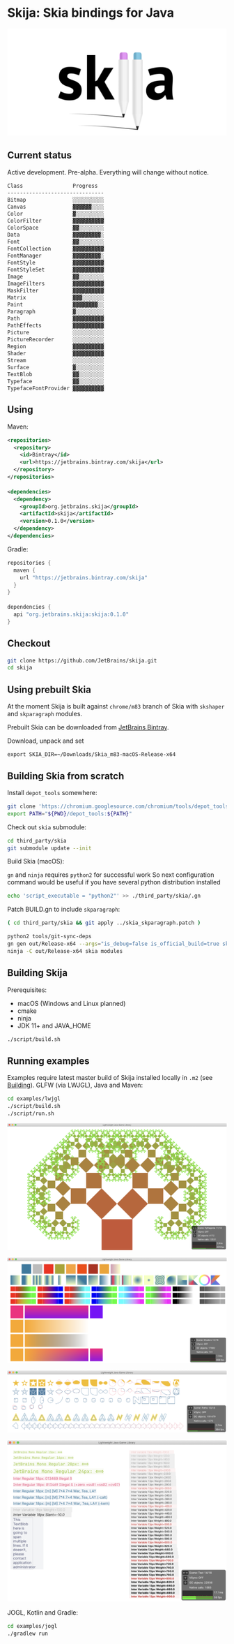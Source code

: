 # Skija: Skia bindings for Java

![](extras/logo.png)

## Current status

Active development. Pre-alpha. Everything will change without notice.

```
Class                Progress
-------------------------------
Bitmap               ░░░░░░░░░░
Canvas               ▓▓▓▓▓▓░░░░
Color                ▓░░░░░░░░░
ColorFilter          ▓▓▓▓▓▓▓▓▓▓
ColorSpace           ▓▓░░░░░░░░
Data                 ▓▓▓▓▓▓▓▓▓░
Font                 ▓▓░░░░░░░░
FontCollection       ▓▓▓▓▓▓▓▓▓▓
FontManager          ▓▓▓▓▓▓▓▓▓░ 
FontStyle            ▓▓▓▓▓▓▓▓▓▓
FontStyleSet         ▓▓▓▓▓▓▓▓▓▓
Image                ▓▓░░░░░░░░
ImageFilters         ▓▓▓▓▓▓▓▓▓▓
MaskFilter           ▓▓▓▓▓▓▓▓▓▓
Matrix               ▓▓▓░░░░░░░
Paint                ▓▓▓▓▓▓▓▓░░
Paragraph            ▓░░░░░░░░░
Path                 ▓▓▓▓▓▓▓▓▓▓
PathEffects          ▓▓▓▓▓▓▓▓▓▓
Picture              ░░░░░░░░░░
PictureRecorder      ░░░░░░░░░░
Region               ▓▓▓▓▓▓▓▓▓▓
Shader               ▓▓▓▓▓▓▓▓▓▓
Stream               ░░░░░░░░░░
Surface              ▓░░░░░░░░░
TextBlob             ▓▓░░░░░░░░
Typeface             ▓▓░░░░░░░░
TypefaceFontProvider ▓▓▓▓▓▓▓▓▓▓
```

## Using

Maven:

```xml
<repositories>
  <repository>
    <id>Bintray</id>
    <url>https://jetbrains.bintray.com/skija</url>
  </repository>
</repositories>

<dependencies>
  <dependency>
    <groupId>org.jetbrains.skija</groupId>
    <artifactId>skija</artifactId>
    <version>0.1.0</version>
  </dependency>
</dependencies>
```

Gradle:

```gradle
repositories {
  maven {
    url "https://jetbrains.bintray.com/skija"
  }
}

dependencies {
  api "org.jetbrains.skija:skija:0.1.0"
}
```

## Checkout

```sh
git clone https://github.com/JetBrains/skija.git
cd skija
```

## Using prebuilt Skia

At the moment Skija is built against `chrome/m83` branch of Skia with `skshaper` and `skparagraph` modules.

Prebuilt Skia can be downloaded from [JetBrains Bintray](https://bintray.com/beta/#/jetbrains/skija/Skia?tab=files).

Download, unpack and set

```
export SKIA_DIR=~/Downloads/Skia_m83-macOS-Release-x64
```

## Building Skia from scratch

Install `depot_tools` somewhere:

```sh
git clone 'https://chromium.googlesource.com/chromium/tools/depot_tools.git'
export PATH="${PWD}/depot_tools:${PATH}"
```

Check out `skia` submodule:

```sh
cd third_party/skia
git submodule update --init
```

Build Skia (macOS):

`gn` and `ninja` requires `python2` for successful work 
So next configuration command would be useful if you have several python distribution installed
```sh
echo 'script_executable = "python2"' >> ./third_party/skia/.gn
```

Patch BUILD.gn to include `skparagraph`:

```sh
( cd third_party/skia && git apply ../skia_skparagraph.patch )
```

```sh
python2 tools/git-sync-deps
gn gen out/Release-x64 --args="is_debug=false is_official_build=true skia_use_system_expat=false skia_use_system_icu=false skia_use_system_libjpeg_turbo=false skia_use_system_libpng=false skia_use_system_libwebp=false skia_use_system_zlib=false skia_use_sfntly=false skia_use_freetype=true skia_use_harfbuzz=true skia_pdf_subset_harfbuzz=true skia_use_system_freetype2=false skia_use_system_harfbuzz=false target_cpu=\"x64\" extra_cflags=[\"-stdlib=libc++\", \"-mmacosx-version-min=10.9\"] extra_cflags_cc=[\"-frtti\"]"
ninja -C out/Release-x64 skia modules
```

## Building Skija

Prerequisites:

- macOS (Windows and Linux planned)
- cmake
- ninja
- JDK 11+ and JAVA_HOME

```sh
./script/build.sh
```

## Running examples


Examples require latest master build of Skija installed locally in `.m2` (see [Building](#building-skija)).
GLFW (via LWJGL), Java and Maven:

```sh
cd examples/lwjgl
./script/build.sh
./script/run.sh
```

![](extras/tree.png)

![](extras/gradients.png)

![](extras/paths.png)

![](extras/text.png)

JOGL, Kotlin and Gradle:

```sh
cd examples/jogl
./gradlew run
```
